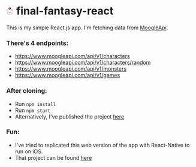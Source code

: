 # <img src="src/icon-moogle.png" width="20"> final-fantasy-react

This is my simple React.js app.
I'm fetching data from <a href="https://www.moogleapi.com" target="_blank">MoogleApi</a>.

### There's 4 endpoints:

* https://www.moogleapi.com/api/v1/characters
* https://www.moogleapi.com/api/v1/characters/random
* https://www.moogleapi.com/api/v1/monsters
* https://www.moogleapi.com/api/v1/games

### After cloning:

* Run `npm install`
* Run `npm start`
* Alternatively, I've published the project <a href="https://jackfperryjr.github.io/final-fantasy-react/" target="_blank">here</a>

### Fun:

* I've tried to replicated this web version of the app with React-Native to run on iOS.
* That project can be found <a href="https://github.com/jackfperryjr/final-fantasy-react-native" target="_blank">here</a>
